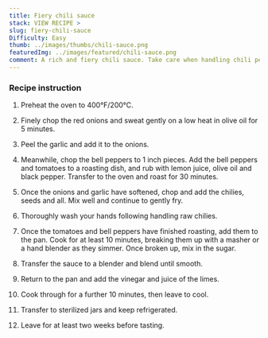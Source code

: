 ```yaml
---
title: Fiery chili sauce
stack: VIEW RECIPE >
slug: fiery-chili-sauce
Difficulty: Easy
thumb: ../images/thumbs/chili-sauce.png
featuredImg: ../images/featured/chili-sauce.png
comment: A rich and fiery chili sauce. Take care when handling chili peppers. And serve sparingly!
---
```


### Recipe instruction

1. Preheat the oven to 400°F/200°C.

2. Finely chop the red onions and sweat gently on a low heat in olive oil for 5 minutes.

3. Peel the garlic and add it to the onions.

4. Meanwhile, chop the bell peppers to 1 inch pieces. Add the bell peppers and tomatoes to a roasting dish, and rub with lemon juice, olive oil and black pepper. Transfer to the oven and roast for 30 minutes.

5. Once the onions and garlic have softened, chop and add the chilies, seeds and all. Mix well and continue to gently fry.

6. Thoroughly wash your hands following handling raw chilies.

7. Once the tomatoes and bell peppers have finished roasting, add them to the pan. Cook for at least 10 minutes, breaking them up with a masher or a hand blender as they simmer. Once broken up, mix in the sugar.

8. Transfer the sauce to a blender and blend until smooth.

9. Return to the pan and add the vinegar and juice of the limes.

10. Cook through for a further 10 minutes, then leave to cool.

11. Transfer to sterilized jars and keep refrigerated.

12. Leave for at least two weeks before tasting.